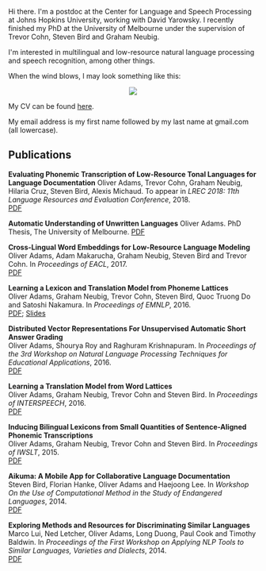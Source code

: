 Hi there. I'm a postdoc at the Center for Language and Speech Processing at
Johns Hopkins University, working with David Yarowsky. I recently finished my PhD at the University of Melbourne under the supervision of Trevor Cohn, Steven Bird and Graham Neubig.

I'm interested in multilingual and low-resource natural language processing and
speech recognition, among other things.

When the wind blows, I may look something like this:
<div style="text-align:center"><img src ="https://oadams.github.io/wind_small.jpg" /></div>

My CV can be found [here](https://oadams.github.io/cv.pdf).

My email address is my first name followed by my last name at gmail.com (all lowercase).

## Publications

**Evaluating Phonemic Transcription of Low-Resource Tonal Languages for Language Documentation**
Oliver Adams, Trevor Cohn, Graham Neubig, Hilaria Cruz, Steven Bird, Alexis Michaud. 
To appear in *LREC 2018: 11th Language Resources and Evaluation Conference*, 2018.  
[PDF](https://halshs.archives-ouvertes.fr/halshs-01709648v4/document)

**Automatic Understanding of Unwritten Languages**
Oliver Adams.
PhD Thesis, The University of Melbourne.
[PDF](https://minerva-access.unimelb.edu.au/bitstream/handle/11343/210811/thesis.pdf?sequence=1&isAllowed=y)

**Cross-Lingual Word Embeddings for Low-Resource Language Modeling**  
Oliver Adams, Adam Makarucha, Graham Neubig, Steven Bird and Trevor Cohn. 
In *Proceedings of EACL*, 2017.  
[PDF](https://oadams.github.io/papers/eacl2017.pdf)

**Learning a Lexicon and Translation Model from Phoneme Lattices**  
Oliver Adams, Graham Neubig, Trevor Cohn, Steven Bird, Quoc Truong Do and Satoshi Nakamura.
In *Proceedings of EMNLP*, 2016.  
[PDF](https://oadams.github.io/papers/emnlp2016.pdf);
[Slides](https://oadams.github.io/emnlp16_slides.pdf)

**Distributed Vector Representations For Unsupervised Automatic Short Answer Grading**  
Oliver Adams, Shourya Roy and Raghuram Krishnapuram.
In *Proceedings of the 3rd Workshop on Natural Language Processing Techniques
for Educational Applications*, 2016.  
[PDF](http://www.aclweb.org/anthology/W/W16/W16-49.pdf)

**Learning a Translation Model from Word Lattices**  
Oliver Adams, Graham Neubig, Trevor Cohn and Steven Bird.
In *Proceedings of INTERSPEECH*, 2016.  
[PDF](http://people.eng.unimelb.edu.au/tcohn/papers/adams16is.pdf)

**Inducing Bilingual Lexicons from Small Quantities of Sentence-Aligned Phonemic
Transcriptions**  
Oliver Adams, Graham Neubig, Trevor Cohn and Steven Bird.
In *Proceedings of IWSLT*, 2015.  
[PDF](http://workshop2015.iwslt.org/downloads/proceeding.pdf)

**Aikuma: A Mobile App for Collaborative Language Documentation**  
Steven Bird, Florian Hanke, Oliver Adams and Haejoong Lee.
In *Workshop On the Use of Computational Method in the Study of Endangered
Languages*, 2014.  
[PDF](http://aclweb.org/anthology/W14-2201.pdf)

**Exploring Methods and Resources for Discriminating Similar Languages**  
Marco Lui, Ned Letcher, Oliver Adams, Long Duong, Paul Cook and Timothy Baldwin.
In *Proceedings of the First Workshop on Applying NLP Tools to Similar
Languages, Varieties and Dialects*, 2014.  
[PDF](http://anthology.aclweb.org/W/W14/W14-53.pdf)

